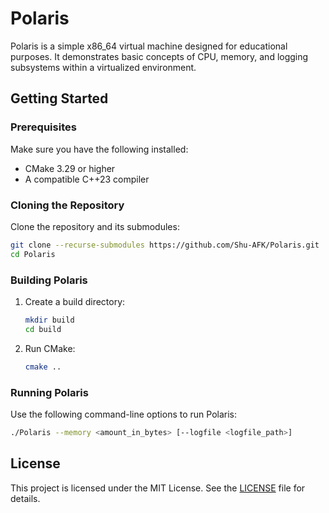 # Polaris

Polaris is a simple x86_64 virtual machine designed for educational purposes. It demonstrates basic concepts of CPU,
memory, and logging subsystems within a virtualized environment.

## Getting Started

### Prerequisites

Make sure you have the following installed:

- CMake 3.29 or higher
- A compatible C++23 compiler

### Cloning the Repository

Clone the repository and its submodules:

```sh
git clone --recurse-submodules https://github.com/Shu-AFK/Polaris.git
cd Polaris
```

### Building Polaris

1. Create a build directory:
    ```sh
    mkdir build
    cd build
    ```

2. Run CMake:
    ```sh
    cmake ..
    ```

### Running Polaris

Use the following command-line options to run Polaris:

```sh
./Polaris --memory <amount_in_bytes> [--logfile <logfile_path>]
```

## License

This project is licensed under the MIT License. See the [LICENSE](LICENSE.md) file for details.